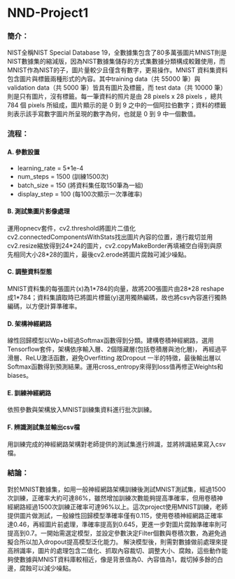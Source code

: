 # NND-Project1

### 簡介：
NIST全稱NIST Special Database 19，全數據集包含了80多萬張圖片MNIST則是NIST數據集的縮減版，因為NIST數據集儲存的方式集數據分類構成較難使用，而MNIST作為NIST的子，圖片量較少且僅含有數字，更易操作。MNIST 資料集資料包含圖片與標籤兩種形式的內容。其中training data（共 55000 筆）與 validation data（共 5000 筆）皆具有圖片及標籤，而 test data（共 10000 筆）則是只有圖片，沒有標籤。每一筆資料的照片是由 28 pixels x 28 pixels ，總共 784 個 pixels 所組成，圖片顯示的是 0 到 9 之中的一個阿拉伯數字；資料的標籤則表示該手寫數字圖片所呈現的數字為何，也就是 0 到 9 中一個數值。

### 流程：
#### A.	參數設置 
- learning_rate = 5\*1e-4
- num_steps = 1500 (訓練1500次)
- batch_size = 150 (將資料集任取150筆為一組)
- display_step = 100 (每100次顯示一次準確率)
#### B. 測試集圖片影像處理
運用opnecv套件，cv2.threshold將圖片二值化cv2.connectedComponentsWithStats找出圖片內容的位置，進行裁切並用cv2.resize縮放得到24\*24的圖片，cv2.copyMakeBorder再填補空白得到與原先相同大小28\*28的圖片，最後cv2.erode將圖片腐蝕可減少噪點。
#### C. 調整資料型態
MNIST資料集的每張圖片(x)為1\*784的向量，故將200張圖片由28\*28 reshape成1\*784；資料集讀取時已將圖片標籤(y)選用獨熱編碼，故也將csv內容進行獨熱編碼，以方便計算準確率。
#### D. 架構神經網路
線性回歸模型以Wp+b經過Softmax函數得到分類。建構卷積神經網路，選用Tensorflow套件，架構依序輸入層、2個隱藏層(包括卷積層與池化層)，
再經過平滑層、ReLU激活函數，避免Overfitting 故Dropout 一半的特徵，最後輸出層以Softmax函數得到預測結果。運用cross_entropy來得到loss值再修正Weights和biases。
#### E.	訓練神經網路
依照參數與架構放入MNIST訓練集資料進行批次訓練。
#### F.	辨識測試集並輸出csv檔
用訓練完成的神經網路架構對老師提供的測試集進行辨識，並將辨識結果寫入csv檔。

### 結論：
對於MNIST數據集，如用一般神經網路架構訓練後測試MNIST測試集，經過1500次訓練，正確率大約可達86%，雖然增加訓練次數能夠提高準確率，但用卷積神經網路經過1500次訓練正確率可達96%以上。這次project使用MNIST訓練，老師提供圖片做測試，一般線性回歸模型準確率僅有0.115，使用卷積神經網路正確率達0.46，再經圖片前處理，準確率提高到0.645，更進一步對圖片腐蝕準確率則可提高到0.7。一開始需選定模型，並設定參數決定Filter個數與卷積次數，為避免過擬合所以加入dropout提高模型泛化能力。
解決模型後，則需對數據做前處理來提高辨識率，圖片的處理包含二值化、抓取內容裁切、調整大小、腐蝕，這些動作能夠使數據與MNIST資料庫較相近，像是背景值為0、內容值為1，裁切掉多餘的白邊，腐蝕可以減少噪點。

